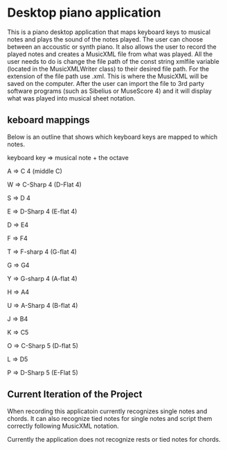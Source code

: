 # Desktop piano application
This is a piano desktop application that maps keyboard keys to musical notes and plays the sound of the notes played. The user can choose between an accoustic or synth piano. It also allows the user to record the played notes and creates a MusicXML file from what was played. 
All the user needs to do is change the file path of the const string xmlfile variable (located in the MusicXMLWriter class) to their desired file path. For the extension of the file path use .xml. This is where the MusicXML will be saved on the computer. After the user
can import the file to 3rd party software programs (such as Sibelius or MuseScore 4) and it will display what was played into musical sheet notation. 


## keboard mappings
Below is an outline that shows which keyboard keys are mapped to which notes.

keyboard key => musical note + the octave

A => C 4 (middle C)

W => C-Sharp 4 (D-Flat 4)

S => D 4

E => D-Sharp 4 (E-flat 4)

D => E4

F => F4

T => F-sharp 4 (G-flat 4)

G => G4

Y => G-sharp 4 (A-flat 4)

H => A4

U => A-Sharp 4 (B-flat 4)

J => B4

K => C5

O => C-Sharp 5 (D-flat 5)

L => D5

P => D-Sharp 5 (E-Flat 5)

## Current Iteration of the Project
When recording this applicatoin currently recognizes single notes and chords. It can also recognize tied notes for single notes and script them correctly following MusicXML notation. 

Currently the application does not recognize rests or tied notes for chords.






